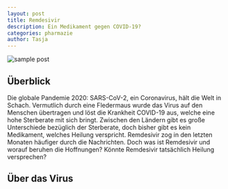 ```yaml
---
layout: post
title: Remdesivir
description: Ein Medikament gegen COVID-19? 
categories: pharmazie
author: Tasja
---
```


![sample post]({{site.baseurl_fix}}images/remdesivir.png)


## Überblick

Die globale Pandemie 2020: SARS-CoV-2, ein Coronavirus, hält die Welt in Schach. Vermutlich durch eine Fledermaus wurde das Virus auf den Menschen übertragen und löst die Krankheit COVID-19 aus, welche eine hohe Sterberate mit sich bringt. Zwischen den Ländern gibt es große Unterschiede bezüglich der Sterberate, doch bisher gibt es kein Medikament, welches Heilung verspricht. Remdesivir zog in den letzten Monaten häufiger durch die Nachrichten. Doch was ist Remdesivir und worauf beruhen die Hoffnungen? Könnte Remdesivir tatsächlich Heilung versprechen?

## Über das Virus